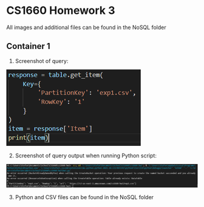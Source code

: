 # CS1660 Homework 3
All images and additional files can be found in the NoSQL folder

## Container 1

1. Screenshot of query:

![Query](./NoSQL/query.PNG)

2. Screenshot of query output when running Python script: 

![Query Output](./NoSQL/query_output.PNG)

3. Python and CSV files can be found in the NoSQL folder

